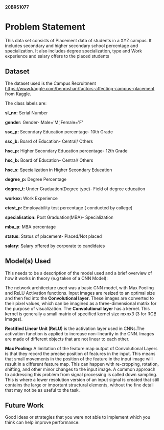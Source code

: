 **20BRS1077**
# Problem Statement 
This data set consists of Placement data of students in a XYZ campus. It includes secondary and higher secondary school percentage and specialization. It also includes degree specialization, type and Work experience and salary offers to the placed students
## Dataset

The dataset used is the Campus Recruitment https://www.kaggle.com/benroshan/factors-affecting-campus-placement from Kaggle. 

The class labels are:
<br>

**sl_no:** Serial Number

**gender:** Gender- Male='M',Female='F'

**ssc_p:** Secondary Education percentage- 10th Grade

**ssc_b:** Board of Education- Central/ Others

**hsc_p:** Higher Secondary Education percentage- 12th Grade

**hsc_b:** Board of Education- Central/ Others

**hsc_s:** Specialization in Higher Secondary Education

**degree_p:** Degree Percentage

**degree_t:** Under Graduation(Degree type)- Field of degree education

**workex:** Work Experience

**etest_p:** Employability test percentage ( conducted by college)

**specialisation:** Post Graduation(MBA)- Specialization

**mba_p:** MBA percentage

**status:** Status of placement- Placed/Not placed

**salary:** Salary offered by corporate to candidates

## Model(s) Used

This needs to be a description of the model used and a brief overview of how it works in theory (e.g taken of a CNN Model): 

The network architecture used was a basic CNN model, with Max Pooling and ReLU Activation functions. Input images are resized to an optimal size and then fed into the **Convolutional layer**. These images are converted to their pixel values, which can be imagined as a three-dimensional matrix for the purpose of visualization. The **Convolutional layer** has a kernel. This kernel is generally a small matrix of specified kernel size mxnx3 (3 for RGB images). 
<br>

**Rectified Linear Unit (ReLU)** is the activation layer used in CNNs.The activation function is applied to increase non-linearity in the CNN. Images are made of different objects that are not linear to each other.


**Max Pooling:** A limitation of the feature map output of Convolutional Layers is that they record the precise position of features in the input. This means that small movements in the position of the feature in the input image will result in a different feature map. This can happen with re-cropping, rotation, shifting, and other minor changes to the input image. A common approach to addressing this problem from signal processing is called down sampling. This is where a lower resolution version of an input signal is created that still contains the large or important structural elements, without the fine detail that may not be as useful to the task.

## Future Work
Good ideas or strategies that you were not able to implement which you think can help  improve performance.